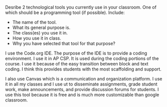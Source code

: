 Desribe 2 technological tools you currently use in your classroom. One of which should be a programming tool (if possible). Include:
- The name of the tool.
- What its general purpose is.
- The class(es) you use it in.
- How you use it in class.
- Why you have selected that tool for that purpose?

I use the Code.org IDE. The purpose of the IDE is to provide a coding environment. I use it in AP CSP. It is used during the coding portions of the course. I use it because of the easy transition between block and text coding. I think this provides students with the most scaffolding and support.

I also use Canvas which is a communication and organization platform. I use it in all my classes and I use ut to disseminate assignments, grade student work, make announcements, and provide discussion forums for students. I use this tool because it is free and is much more customizable than google classroom.